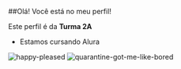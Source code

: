 ##Olá! Você está no meu perfil!

Este perfil é da **Turma 2A**

- Estamos cursando Alura

![happy-pleased](https://github.com/IFTecLDBprof/IFTecLDBprof/assets/172289937/89d2fc6f-6712-4323-bb00-6edbfedab3ad)
![quarantine-got-me-like-bored](https://github.com/IFTecLDBprof/IFTecLDBprof/assets/172289937/7a6658d9-8bee-4264-9918-402e846b0a35)


